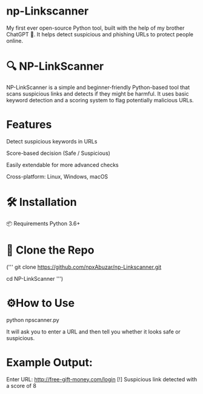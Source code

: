 # np-Linkscanner
My first ever open-source Python tool, built with the help of my brother ChatGPT 🤝.  It helps detect suspicious and phishing URLs to protect people online.

#  🔍 NP-LinkScanner
NP-LinkScanner is a simple and beginner-friendly Python-based tool that scans suspicious links and detects if they might be harmful. It uses basic keyword detection and a scoring system to flag potentially malicious URLs.

#  Features
Detect suspicious keywords in URLs

Score-based decision (Safe / Suspicious)

Easily extendable for more advanced checks

Cross-platform: Linux, Windows, macOS

#  🛠️ Installation
📦 Requirements
Python 3.6+



#  🔽 Clone the Repo

(''' git clone https://github.com/npxAbuzar/np-Linkscanner.git 

cd NP-LinkScanner ''')

#  ⚙️How to Use

python npscanner.py


It will ask you to enter a URL and then tell you whether it looks safe or suspicious.

#  Example Output:

Enter URL: http://free-gift-money.com/login
[!] Suspicious link detected with a score of 8



